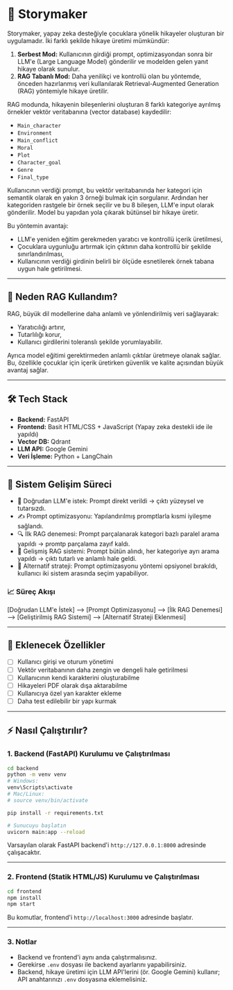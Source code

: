 # 📖 Storymaker

Storymaker, yapay zeka desteğiyle çocuklara yönelik hikayeler oluşturan bir uygulamadır. İki farklı şekilde hikaye üretimi mümkündür:

1. **Serbest Mod:** Kullanıcının girdiği prompt, optimizasyondan sonra bir LLM'e (Large Language Model) gönderilir ve modelden gelen yanıt hikaye olarak sunulur.
2. **RAG Tabanlı Mod:** Daha yenilikçi ve kontrollü olan bu yöntemde, önceden hazırlanmış veri kullanılarak Retrieval-Augmented Generation (RAG) yöntemiyle hikaye üretilir.

RAG modunda, hikayenin bileşenlerini oluşturan 8 farklı kategoriye ayrılmış örnekler vektör veritabanına (vector database) kaydedilir:
- `Main_character`
- `Environment`
- `Main_conflict`
- `Moral`
- `Plot`
- `Character_goal`
- `Genre`
- `Final_type`

Kullanıcının verdiği prompt, bu vektör veritabanında her kategori için semantik olarak en yakın 3 örneği bulmak için sorgulanır. Ardından her kategoriden rastgele bir örnek seçilir ve bu 8 bileşen, LLM'e input olarak gönderilir. Model bu yapıdan yola çıkarak bütünsel bir hikaye üretir.

Bu yöntemin avantajı:
- LLM'e yeniden eğitim gerekmeden yaratıcı ve kontrollü içerik üretilmesi,
- Çocuklara uygunluğu artırmak için çıktının daha kontrollü bir şekilde sınırlandırılması,
- Kullanıcının verdiği girdinin belirli bir ölçüde esnetilerek örnek tabana uygun hale getirilmesi.

---

## 🤖 Neden RAG Kullandım?

RAG, büyük dil modellerine daha anlamlı ve yönlendirilmiş veri sağlayarak:
- Yaratıcılığı artırır,
- Tutarlılığı korur,
- Kullanıcı girdilerini toleranslı şekilde yorumlayabilir.

Ayrıca model eğitimi gerektirmeden anlamlı çıktılar üretmeye olanak sağlar. Bu, özellikle çocuklar için içerik üretirken güvenlik ve kalite açısından büyük avantaj sağlar.

---

## 🛠️ Tech Stack

- **Backend:** FastAPI
- **Frontend:** Basit HTML/CSS + JavaScript (Yapay zeka destekli ide ile yapıldı)
- **Vector DB:** Qdrant
- **LLM API:** Google Gemini 
- **Veri İşleme:** Python + LangChain

---

## 🚀 Sistem Gelişim Süreci

- 🎯 Doğrudan LLM'e istek: Prompt direkt verildi → çıktı yüzeysel ve tutarsızdı.
- ✍️ Prompt optimizasyonu: Yapılandırılmış promptlarla kısmi iyileşme sağlandı.
- 🔍 İlk RAG denemesi: Prompt parçalanarak kategori bazlı paralel arama yapıldı → promtp parçalama zayıf kaldı.
- 🧩 Gelişmiş RAG sistemi: Prompt bütün alındı, her kategoriye ayrı arama yapıldı → çıktı tutarlı ve anlamlı hale geldi.
- 🔀 Alternatif strateji: Prompt optimizasyonu yöntemi opsiyonel bırakıldı, kullanıcı iki sistem arasında seçim yapabiliyor.

### 📈 Süreç Akışı

[Doğrudan LLM'e İstek] --> [Prompt Optimizasyonu] --> [İlk RAG Denemesi] --> [Geliştirilmiş RAG Sistemi] --> [Alternatif Strateji Eklenmesi]


---

## 🚧 Eklenecek Özellikler

- [ ] Kullanıcı girişi ve oturum yönetimi
- [ ] Vektör veritabanının daha zengin ve dengeli hale getirilmesi
- [ ] Kullanıcının kendi karakterini oluşturabilme
- [ ] Hikayeleri PDF olarak dışa aktarabilme
- [ ] Kullanıcıya özel yan karakter ekleme
- [ ] Daha test edilebilir bir yapı kurmak

---

## ⚡️ Nasıl Çalıştırılır?

### 1. Backend (FastAPI) Kurulumu ve Çalıştırılması

```bash
cd backend
python -m venv venv
# Windows:
venv\Scripts\activate
# Mac/Linux:
# source venv/bin/activate

pip install -r requirements.txt

# Sunucuyu başlatın
uvicorn main:app --reload
```

Varsayılan olarak FastAPI backend'i `http://127.0.0.1:8000` adresinde çalışacaktır.

---

### 2. Frontend (Statik HTML/JS) Kurulumu ve Çalıştırılması

```bash
cd frontend
npm install
npm start
```

Bu komutlar, frontend'i `http://localhost:3000` adresinde başlatır.

---

### 3. Notlar

- Backend ve frontend'i aynı anda çalıştırmalısınız.
- Gerekirse `.env` dosyası ile backend ayarlarını yapabilirsiniz.
- Backend, hikaye üretimi için LLM API'lerini (ör. Google Gemini) kullanır; API anahtarınızı `.env` dosyasına eklemelisiniz.
